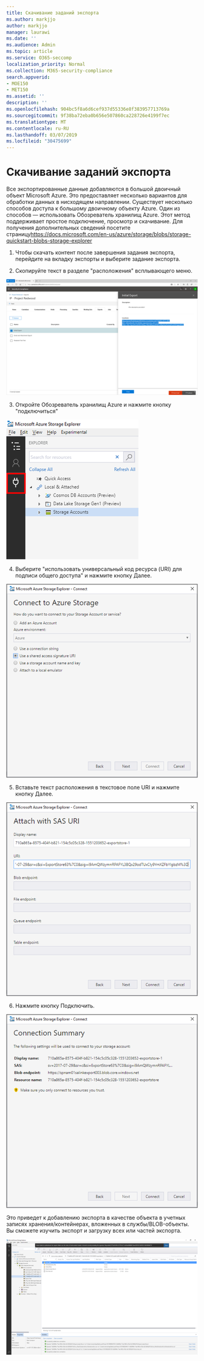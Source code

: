 ```yaml
---
title: Скачивание заданий экспорта
ms.author: markjjo
author: markjjo
manager: laurawi
ms.date: ''
ms.audience: Admin
ms.topic: article
ms.service: O365-seccomp
localization_priority: Normal
ms.collection: M365-security-compliance
search.appverid:
- MOE150
- MET150
ms.assetid: ''
description: ''
ms.openlocfilehash: 904bc5f8a6d6cef937d55336e8f383957713769a
ms.sourcegitcommit: 9f38ba72eba0b656e507860ca228726e4199f7ec
ms.translationtype: MT
ms.contentlocale: ru-RU
ms.lasthandoff: 03/07/2019
ms.locfileid: "30475699"
---
```

# <a name="download-export-jobs"></a>Скачивание заданий экспорта

Все экспортированные данные добавляются в большой двоичный объект Microsoft Azure. Это предоставляет несколько вариантов для обработки данных в нисходящем направлении. Существует несколько способов доступа к большому двоичному объекту Azure. Один из способов — использовать Обозреватель хранилищ Azure. Этот метод поддерживает простое подключение, просмотр и скачивание. Для получения дополнительных сведений посетите страницу<https://docs.microsoft.com/en-us/azure/storage/blobs/storage-quickstart-blobs-storage-explorer>

1.  Чтобы скачать контент после завершения задания экспорта, перейдите на вкладку экспорты и выберите задание экспорта.

2.  Скопируйте текст в разделе "расположения" всплывающего меню.

![](../media/eDiscoExportJob.png)

3.  Откройте Обозреватель хранилищ Azure и нажмите кнопку "подключиться"

![](../media/AzureStorageConnect.png)

4.  Выберите "использовать универсальный код ресурса (URI) для подписи общего доступа" и нажмите кнопку Далее.

![](../media/AzureStorageConnect2.png)

5.  Вставьте текст расположения в текстовое поле URI и нажмите кнопку Далее.

![](../media/AzureStorageConnect3.png)

6.  Нажмите кнопку Подключить.

![](../media/AzureStorageConnect4.png)

Это приведет к добавлению экспорта в качестве объекта в учетных записях хранения/контейнерах, вложенных в службы/BLOB-объекты. Вы сможете изучить экспорт и загрузку всех или частей экспорта.

![](../media/AzureStorageConnect5.png)